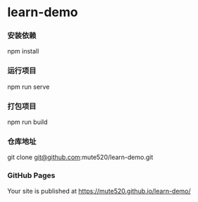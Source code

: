 # learn-demo
### 安装依赖
npm install

### 运行项目
npm run serve

### 打包项目
npm run build

### 仓库地址
git clone git@github.com:mute520/learn-demo.git

### GitHub Pages
Your site is published at https://mute520.github.io/learn-demo/
